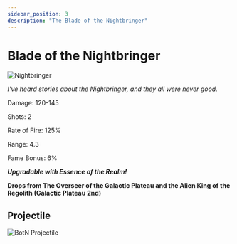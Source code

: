 ```yaml
---
sidebar_position: 3
description: "The Blade of the Nightbringer"
---
```


# Blade of the Nightbringer

![Nightbringer](https://cdn.discordapp.com/attachments/1187552567295758487/1187882203250696334/Blade_of_the_Nightbringer.png)

<i>I've heard stories about the Nightbringer, and they all were never good.</i>

Damage: 120-145

Shots: 2

Rate of Fire: 125% 

Range: 4.3

Fame Bonus: 6%

***Upgradable with Essence of the Realm!***

**Drops from The Overseer of the Galactic Plateau and the Alien King of the Regolith (Galactic Plateau 2nd)**

## Projectile

![BotN Projectile](https://cdn.discordapp.com/attachments/1160376179996496013/1187867085011955813/Blade_of_the_Nightbringer.gif)
